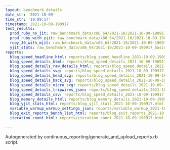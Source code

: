 ```yaml
---
layout: benchmark_details
date_str: '2021-10-09'
time_str: '19:09:17'
timestamp: 2021-10-09-190917
test_results:
  prod_ruby_no_jit: raw_benchmark_data/x86_64/2021-10/2021-10-09-190917_basic_benchmark_prod_ruby_no_jit.json
  prod_ruby_with_yjit: raw_benchmark_data/x86_64/2021-10/2021-10-09-190917_basic_benchmark_prod_ruby_with_yjit.json
  ruby_30_with_mjit: raw_benchmark_data/x86_64/2021-10/2021-10-09-190917_basic_benchmark_ruby_30_with_mjit.json
  yjit_stats: raw_benchmark_data/x86_64/2021-10/2021-10-09-190917_basic_benchmark_yjit_stats.json
reports:
  blog_speed_headline_html: reports/blog_speed_headline_2021-10-09-190917.html
  blog_speed_details_html: reports/blog_speed_details_2021-10-09-190917.html
  blog_speed_details_raw_details_html: reports/blog_speed_details_2021-10-09-190917.raw_details.html
  blog_speed_details_svg: reports/blog_speed_details_2021-10-09-190917.svg
  blog_speed_details_head_svg: reports/blog_speed_details_2021-10-09-190917.head.svg
  blog_speed_details_back_svg: reports/blog_speed_details_2021-10-09-190917.back.svg
  blog_speed_details_micro_svg: reports/blog_speed_details_2021-10-09-190917.micro.svg
  blog_speed_details_tripwires_json: reports/blog_speed_details_2021-10-09-190917.tripwires.json
  blog_speed_details_csv: reports/blog_speed_details_2021-10-09-190917.csv
  blog_memory_details_html: reports/blog_memory_details_2021-10-09-190917.html
  blog_yjit_stats_html: reports/blog_yjit_stats_2021-10-09-190917.html
  variable_warmup_warmup_settings_json: reports/variable_warmup_2021-10-09-190917.warmup_settings.json
  blog_exit_reports_bench_list_html: reports/blog_exit_reports_2021-10-09-190917.bench_list.html
  iteration_count_html: reports/iteration_count_2021-10-09-190917.html

---
```

Autogenerated by continuous_reporting/generate_and_upload_reports.rb script.
